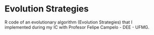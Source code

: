# Evolution Strategies

R code of an evolutionary algorithm (Evolution Strategies) that I implemented during my IC with Profesor Felipe Campelo - DEE - UFMG. 

